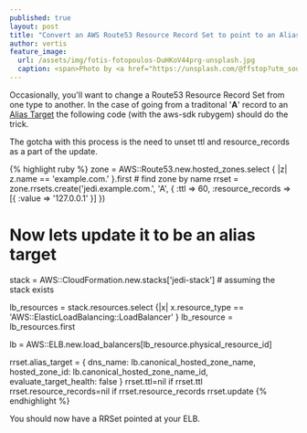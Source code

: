 ```yaml
---
published: true
layout: post
title: "Convert an AWS Route53 Resource Record Set to point to an Alias Target"
author: vertis
feature_image:
  url: /assets/img/fotis-fotopoulos-DuHKoV44prg-unsplash.jpg
  caption: <span>Photo by <a href="https://unsplash.com/@ffstop?utm_source=unsplash&amp;utm_medium=referral&amp;utm_content=creditCopyText">Fotis Fotopoulos</a> on <a href="https://unsplash.com/s/photos/programming?utm_source=unsplash&amp;utm_medium=referral&amp;utm_content=creditCopyText">Unsplash</a></span>
---
```

Occasionally, you'll want to change a Route53 Resource Record Set from one type to another. In the case of going from a traditonal '**A**' record to an [Alias Target](http://docs.aws.amazon.com/Route53/latest/DeveloperGuide/CreatingAliasRRSets.html) the following code (with the aws-sdk rubygem) should do the trick.
<!--more-->

The gotcha with this process is the need to unset ttl and resource_records as a part of the update.

{% highlight ruby %}
zone = AWS::Route53.new.hosted_zones.select { |z| z.name == 'example.com.' }.first # find zone by name
rrset = zone.rrsets.create('jedi.example.com.', 'A', { :ttl => 60, :resource_records => [{ :value => '127.0.0.1' }] })

# Now lets update it to be an alias target
stack = AWS::CloudFormation.new.stacks['jedi-stack'] # assuming the stack exists

lb_resources = stack.resources.select {|x| x.resource_type == 'AWS::ElasticLoadBalancing::LoadBalancer' }
lb_resource = lb_resources.first

lb = AWS::ELB.new.load_balancers[lb_resource.physical_resource_id]

rrset.alias_target = { dns_name: lb.canonical_hosted_zone_name, hosted_zone_id: lb.canonical_hosted_zone_name_id, evaluate_target_health: false }
rrset.ttl=nil if rrset.ttl
rrset.resource_records=nil if rrset.resource_records
rrset.update
{% endhighlight %}

You should now have a RRSet pointed at your ELB.
